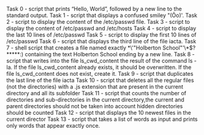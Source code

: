 Task 0 - script that prints “Hello, World”, followed by a new line to the standard output.
Task 1 - script that displays a confused smiley "(Ôo)'.
Task 2 - script to display the content of the /etc/passwd file.
Task 3 - script to display the content of /etc/passwd and /etc/hosts
Task 4 - script to display the last 10 lines of /etc/passwd
Task 5 - script to display the first 10 lines of /etc/passwd
Task 6 - script that displays the third line of the file iacta.
Task 7 - shell script that creates a file named exactly \*\\'"Holberton School"\'\\*$\?\*\*\*\*\*:) containing the text Holberton School ending by a new line.
Task 8 -script that writes into the file ls_cwd_content the result of the command ls -la. If the file ls_cwd_content already exists, it should be overwritten. If the file ls_cwd_content does not exist, create it.
Task 9 - script that duplicates the last line of the file iacta
Task 10 - script that deletes all the regular files (not the directories) with a .js extension that are present in the current directory and all its subfolder
Task 11 - script that counts the number of directories and sub-directories in the current directory,the current and parent directories should not be taken into account hidden directories should be counted
Task 12 - script that displays the 10 newest files in the current director
Task 13 - script that takes a list of words as input and prints only words that appear exactly once.
